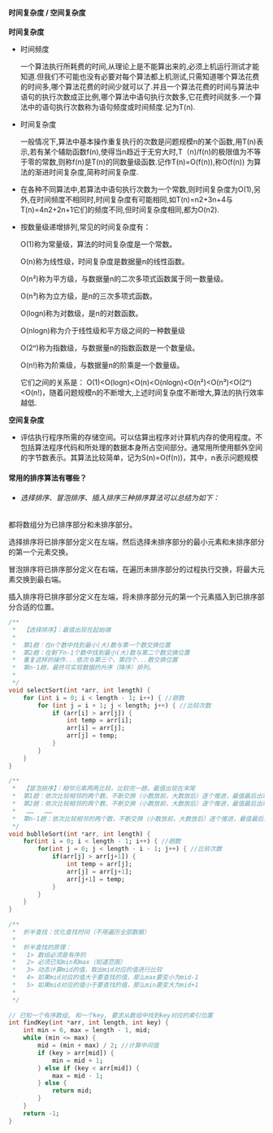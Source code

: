 #### 时间复杂度 / 空间复杂度

**时间复杂度**

- 时间频度

  一个算法执行所耗费的时间,从理论上是不能算出来的,必须上机运行测试才能知道.但我们不可能也没有必要对每个算法都上机测试,只需知道哪个算法花费的时间多,哪个算法花费的时间少就可以了.并且一个算法花费的时间与算法中语句的执行次数成正比例,哪个算法中语句执行次数多,它花费时间就多.一个算法中的语句执行次数称为语句频度或时间频度.记为T(n).

- 时间复杂度

  一般情况下,算法中基本操作重复执行的次数是问题规模n的某个函数,用T(n)表示,若有某个辅助函数f(n),使得当n趋近于无穷大时,T（n)/f(n)的极限值为不等于零的常数,则称f(n)是T(n)的同数量级函数.记作T(n)=O(f(n)),称O(f(n)) 为算法的渐进时间复杂度,简称时间复杂度.

- 在各种不同算法中,若算法中语句执行次数为一个常数,则时间复杂度为O(1),另外,在时间频度不相同时,时间复杂度有可能相同,如T(n)=n2+3n+4与T(n)=4n2+2n+1它们的频度不同,但时间复杂度相同,都为O(n2).

- 按数量级递增排列,常见的时间复杂度有：

  O(1)称为常量级，算法的时间复杂度是一个常数。

  O(n)称为线性级，时间复杂度是数据量n的线性函数。

  O(n²)称为平方级，与数据量n的二次多项式函数属于同一数量级。

  O(n³)称为立方级，是n的三次多项式函数。

  O(logn)称为对数级，是n的对数函数。

  O(nlogn)称为介于线性级和平方级之间的一种数量级

  O(2ⁿ)称为指数级，与数据量n的指数函数是一个数量级。

  O(n!)称为阶乘级，与数据量n的阶乘是一个数量级。

  它们之间的关系是： O(1)<O(logn)<O(n)<O(nlogn)<O(n²)<O(n³)<O(2ⁿ)<O(n!)，随着问题规模n的不断增大,上述时间复杂度不断增大,算法的执行效率越低.

**空间复杂度**

- 评估执行程序所需的存储空间。可以估算出程序对计算机内存的使用程度。不包括算法程序代码和所处理的数据本身所占空间部分。通常用所使用额外空间的字节数表示。其算法比较简单，记为S(n)=O(f(n))，其中，n表示问题规模

#### 常用的排序算法有哪些？

- ###### 选择排序、冒泡排序、插入排序三种排序算法可以总结为如下：

都将数组分为已排序部分和未排序部分。

选择排序将已排序部分定义在左端，然后选择未排序部分的最小元素和未排序部分的第一个元素交换。

冒泡排序将已排序部分定义在右端，在遍历未排序部分的过程执行交换，将最大元素交换到最右端。

插入排序将已排序部分定义在左端，将未排序部分元的第一个元素插入到已排序部分合适的位置。

```dart
/** 
 *  【选择排序】：最值出现在起始端
 *  
 *  第1趟：在n个数中找到最小(大)数与第一个数交换位置
 *  第2趟：在剩下n-1个数中找到最小(大)数与第二个数交换位置
 *  重复这样的操作...依次与第三个、第四个...数交换位置
 *  第n-1趟，最终可实现数据的升序（降序）排列。
 *
 */
void selectSort(int *arr, int length) {
    for (int i = 0; i < length - 1; i++) { //趟数
        for (int j = i + 1; j < length; j++) { //比较次数
            if (arr[i] > arr[j]) {
                int temp = arr[i];
                arr[i] = arr[j];
                arr[j] = temp;
            }
        }
    }
}
 
/** 
 *  【冒泡排序】：相邻元素两两比较，比较完一趟，最值出现在末尾
 *  第1趟：依次比较相邻的两个数，不断交换（小数放前，大数放后）逐个推进，最值最后出现在第n个元素位置
 *  第2趟：依次比较相邻的两个数，不断交换（小数放前，大数放后）逐个推进，最值最后出现在第n-1个元素位置
 *   ……   ……
 *  第n-1趟：依次比较相邻的两个数，不断交换（小数放前，大数放后）逐个推进，最值最后出现在第2个元素位置 
 */
void bublleSort(int *arr, int length) {
    for(int i = 0; i < length - 1; i++) { //趟数
        for(int j = 0; j < length - i - 1; j++) { //比较次数
            if(arr[j] > arr[j+1]) {
                int temp = arr[j];
                arr[j] = arr[j+1];
                arr[j+1] = temp;
            }
        } 
    }
}
 
/**
 *  折半查找：优化查找时间（不用遍历全部数据）
 *
 *  折半查找的原理：
 *   1> 数组必须是有序的
 *   2> 必须已知min和max（知道范围）
 *   3> 动态计算mid的值，取出mid对应的值进行比较
 *   4> 如果mid对应的值大于要查找的值，那么max要变小为mid-1
 *   5> 如果mid对应的值小于要查找的值，那么min要变大为mid+1
 *
 */ 
 
// 已知一个有序数组, 和一个key, 要求从数组中找到key对应的索引位置 
int findKey(int *arr, int length, int key) {
    int min = 0, max = length - 1, mid;
    while (min <= max) {
        mid = (min + max) / 2; //计算中间值
        if (key > arr[mid]) {
            min = mid + 1;
        } else if (key < arr[mid]) {
            max = mid - 1;
        } else {
            return mid;
        }
    }
    return -1;
}
```

